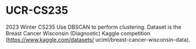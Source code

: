 # UCR-CS235

2023 Winter CS235
Use DBSCAN to perform clustering. 
Dataset is the Breast Cancer Wisconsin (Diagnostic) Kaggle competition (https://www.kaggle.com/datasets/ uciml/breast-cancer-wisconsin-data).
